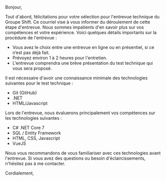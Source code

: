 Bonjour,

Tout d'abord, félicitations pour votre sélection pour l'entrevue technique du Groupe Shift. Ce courriel vise à vous informer du déroulement de cette étape d'entrevue. Nous sommes impatients d'en savoir plus sur vos compétences et votre expérience. Voici quelques détails importants sur la procédure de l'entrevue :

* Vous avez le choix entre une entrevue en ligne ou en présentiel, si ce n’est pas déjà fait.
* Prévoyez environ 1 à 2 heures pour l'entretien.
* L'entrevue comprendra une brève présentation du test technique qui vous sera proposé.

Il est nécessaire d'avoir une connaissance minimale des technologies suivantes pour le test technique :

* Git (GitHub)
* .NET
* HTML/Javascript

Lors de l'entrevue, nous évaluerons principalement vos compétences sur les technologies suivantes :

* C# .NET Core 7
* SQL / Entity Framework
* HTML, CSS, Javascript
* VueJS

Nous vous recommandons de vous familiariser avec ces technologies avant l'entrevue. 
Si vous avez des questions ou besoin d'éclaircissements, n'hésitez pas à me contacter.

Cordialement,

